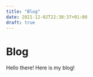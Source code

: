 ```yaml
---
title: "Blog"
date: 2021-12-02T22:30:37+01:00
draft: true
---
```


# Blog
Hello there! Here is my blog!


